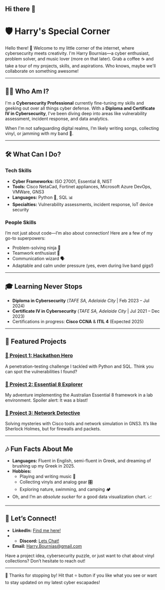 ## Hi there 👋

# 🛡️ Harry's Special Corner

Hello there! 👋 Welcome to my little corner of the internet, where cybersecurity meets creativity.
I'm Harry Bournias—a cyber enthusiast, problem solver, and music lover (more on that later). Grab a coffee ☕ and take a tour of my projects, skills, and aspirations. Who knows, maybe we'll collaborate on something awesome!

---

## 👨‍💻 Who Am I?

I'm a **Cybersecurity Professional** currently fine-tuning my skills and geeking out over all things cyber defense. With a **Diploma and Certificate IV in Cybersecurity**, I've been diving deep into areas like vulnerability assessment, incident response, and data analytics. 

When I'm not safeguarding digital realms, I’m likely writing songs, collecting vinyl, or jamming with my band 🎸.

---

## 🛠️ What Can I Do?

### **Tech Skills**  
- **Cyber Frameworks:** ISO 27001, Essential 8, NIST  
- **Tools:** Cisco NetaCad, Fortinet appliances, Microsoft Azure DevOps, VMWare, GNS3  
- **Languages:** Python 🐍, SQL 📊  
- **Specialties:** Vulnerability assessments, incident response, IoT device security  

### **People Skills**  
I’m not just about code—I’m also about connection! Here are a few of my go-to superpowers:  
- Problem-solving ninja 🥷  
- Teamwork enthusiast 🤝  
- Communication wizard 🗣️  
- Adaptable and calm under pressure (yes, even during live band gigs!)  

---

## 🎓 Learning Never Stops

- **Diploma in Cybersecurity** (*TAFE SA, Adelaide City* | Feb 2023 – Jul 2024)  
- **Certificate IV in Cybersecurity** (*TAFE SA, Adelaide City* | Jul 2021 – Dec 2023)  
- Certifications in progress: **Cisco CCNA** & **ITIL 4** (Expected 2025)  

---

## 🌟 Featured Projects

### [🔗 Project 1: Hackathon Hero](#)  
A penetration-testing challenge I tackled with Python and SQL. Think you can spot the vulnerabilities I found?  

### [🔗 Project 2: Essential 8 Explorer](#)  
My adventure implementing the Australian Essential 8 framework in a lab environment. Spoiler alert: It was a blast!  

### [🔗 Project 3: Network Detective](#)  
Solving mysteries with Cisco tools and network simulation in GNS3. It’s like Sherlock Holmes, but for firewalls and packets.  

---

## 🎶 Fun Facts About Me

- **Languages:** Fluent in English, semi-fluent in Greek, and dreaming of brushing up my Greek in 2025.
- **Hobbies:**  
  - Playing and writing music 🎼  
  - Collecting vinyls and analog gear 🎛️  
  - Exploring nature, swimming, and camping 🏕️  
- Oh, and I’m an *absolute sucker* for a good data visualization chart. 📈  

---

## 🤝 Let’s Connect!

- **LinkedIn:** [Find me here!](www.linkedin.com/in/harry-bournias-2727b8329)
- - **Discord:** [Lets Chat!](https://discordapp.com/users/.harrybournias)
- **Email:** [Harry.Bournias@gmail.com](mailto:Harry.Bournias@gmail.com)


Have a project idea, cybersecurity puzzle, or just want to chat about vinyl collections? Don’t hesitate to reach out!

---

🌟 Thanks for stopping by! Hit that ⭐ button if you like what you see or want to stay updated on my latest cyber escapades!
